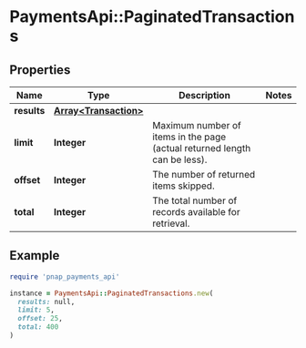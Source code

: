 # PaymentsApi::PaginatedTransactions

## Properties

| Name | Type | Description | Notes |
| ---- | ---- | ----------- | ----- |
| **results** | [**Array&lt;Transaction&gt;**](Transaction.md) |  |  |
| **limit** | **Integer** | Maximum number of items in the page (actual returned length can be less). |  |
| **offset** | **Integer** | The number of returned items skipped. |  |
| **total** | **Integer** | The total number of records available for retrieval. |  |

## Example

```ruby
require 'pnap_payments_api'

instance = PaymentsApi::PaginatedTransactions.new(
  results: null,
  limit: 5,
  offset: 25,
  total: 400
)
```

